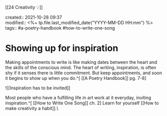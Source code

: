 [[24 Creativity 💡]]

created:: 2021-10-28 09:37  
modified:: <%+ tp.file.last_modified_date("YYYY-MM-DD HH:mm") %>
tags:: #a-poetry-handbook #how-to-write-one-song 

# Showing up for inspiration
Making appointments to write is like making dates between the heart and the skills of the conscious mind. The heart of writing, inspiration, is often shy if it senses there is little commitment. But keep appointments, and soon it begins to show up when you do.^[ [[A Poetry Handbook]] pg. 7-8]

![[Inspiration has to be invited]]

Most people who have a fulfilling life in art work at it everyday, inviting inspiration.^[ [[How to Write One Song]] ch. 2] Learn for yourself [[How to make creativity a habit]].\